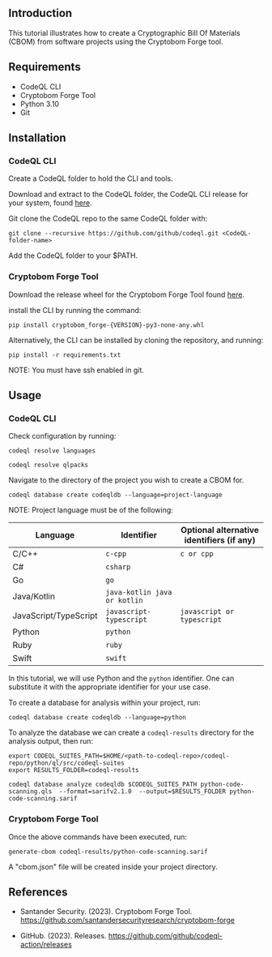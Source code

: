 ## Introduction

This tutorial illustrates how to create a Cryptographic Bill Of Materials (CBOM) from software projects using the Cryptobom Forge tool. 

## Requirements

* CodeQL CLI
* Cryptobom Forge Tool
* Python 3.10
* Git

## Installation

### CodeQL CLI

Create a CodeQL folder to hold the CLI and tools.

Download and extract to the CodeQL folder, the CodeQL CLI release for your system, found [here](https://github.com/github/codeql-action/releases).

Git clone the CodeQL repo to the same CodeQL folder with:

```git clone --recursive https://github.com/github/codeql.git <CodeQL-folder-name>```

Add the CodeQL folder to your $PATH.

### Cryptobom Forge Tool

Download the release wheel for the Cryptobom Forge Tool found [here](https://github.com/Santandersecurityresearch/cryptobom-forge/releases).

install the CLI by running the command:

```pip install cryptobom_forge-{VERSION}-py3-none-any.whl```

Alternatively, the CLI can be installed by cloning the repository, and running:

```pip install -r requirements.txt```

NOTE: You must have ssh enabled in git.

## Usage

### CodeQL CLI

Check configuration by running:

```codeql resolve languages```

```codeql resolve qlpacks```

Navigate to the directory of the project you wish to create a CBOM for.

```codeql database create codeqldb --language=project-language```

NOTE: Project language must be of the following:

|Language|	Identifier|	Optional alternative identifiers (if any)|
|--------|------------|------------------------------------------|
|C/C++|	```c-cpp```|```c or cpp```|
|C#	|```csharp```|        
|Go|```go```|          
|Java/Kotlin|```java-kotlin	java or kotlin```|
|JavaScript/TypeScript|```javascript-typescript```|```javascript or typescript```|           
|Python|```python```|          	
|Ruby|```ruby```|	
|Swift|```swift```|

In this tutorial, we will use Python and the ```python``` identifier. One can substitute it with the appropriate identifier for your use case.

To create a database for analysis within your project, run:

```codeql database create codeqldb --language=python```

To analyze the database we can create a ```codeql-results``` directory for the analysis output, then run:

```
export CODEQL_SUITES_PATH=$HOME/<path-to-codeql-repo>/codeql-repo/python/ql/src/codeql-suites
export RESULTS_FOLDER=codeql-results

codeql database analyze codeqldb $CODEQL_SUITES_PATH python-code-scanning.qls  --format=sarifv2.1.0  --output=$RESULTS_FOLDER python-code-scanning.sarif

```

### Cryptobom Forge Tool

Once the above commands have been executed, run:


```generate-cbom codeql-results/python-code-scanning.sarif```


A "cbom.json" file will be created inside your project directory.


## References
* Santander Security. (2023). Cryptobom Forge Tool. https://github.com/santandersecurityresearch/cryptobom-forge

* GitHub. (2023). Releases. https://github.com/github/codeql-action/releases

